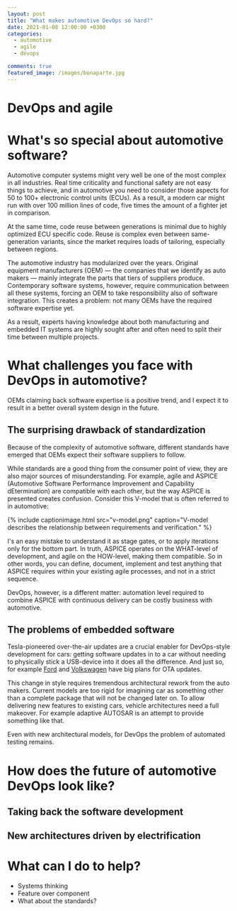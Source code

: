```yaml
---
layout: post
title: "What makes automotive DevOps so hard?"
date: 2021-01-08 12:00:00 +0300
categories: 
  - automotive
  - agile
  - devops

comments: true
featured_image: /images/bonaparte.jpg
---
```



# DevOps and agile


# What's so special about automotive software?

Automotive computer systems might very well be one of the most complex in all industries. Real time criticality and functional safety are not easy things to achieve, and in automotive you need to consider those aspects for 50 to 100+ electronic control units (ECUs). As a result, a modern car might run with over 100 million lines of code, five times the amount of a fighter jet in comparison. 

At the same time, code reuse between generations is minimal due to highly optimized ECU specific code. Reuse is complex even between same-generation variants, since the market requires loads of tailoring, especially between regions. 

The automotive industry has modularized over the years. Original equipment manufacturers (OEM) — the companies that we identify as auto makers — mainly integrate the parts that tiers of suppliers produce. Contemporary software systems, however, require communication between all these systems, forcing an OEM to take responsibility also of software integration. This creates a problem: not many OEMs have the required software expertise yet. 

As a result, experts having knowledge about both manufacturing and embedded IT systems are highly sought after and often need to split their time between multiple projects.

# What challenges you face with DevOps in automotive?

OEMs claiming back software expertise is a positive trend, and I expect it to result in a better overall system design in the future. 

## The surprising drawback of standardization

Because of the complexity of automotive software, different standards have emerged that OEMs expect their software suppliers to follow. 

While standards are a good thing from the consumer point of view, they are also major sources of misunderstanding. For example, agile and ASPICE (Automotive Software Performance Improvement and Capability dEtermination) are compatible with each other, but the way ASPICE is presented creates confusion. Consider this V-model that is often referred to in automotive:

{% include captionimage.html src="v-model.png" caption="V-model describes the relationship between requirements and verification." %}

I's an easy mistake to understand it as stage gates, or to apply iterations only for the bottom part. In truth, ASPICE operates on the WHAT-level of development, and agile on the HOW-level, making them compatible. So in other words, you can define, document, implement and test anything that ASPICE requires within your existing agile processes, and not in a strict sequence. 

DevOps, however, is a different matter: automation level required to combine ASPICE with continuous delivery can be costly business with automotive. 

## The problems of embedded software

Tesla-pioneered over-the-air updates are a crucial enabler for DevOps-style development for cars: getting software updates in to a car without needing to physically stick a USB-device into it does all the difference. And just so, for example [Ford](https://corporate.ford.com/articles/products/over-the-air-software-updates.html) and [Volkswagen](https://www.continental.com/en/press/press-releases/volkswagen-id3-236882) have big plans for OTA updates. 

This change in style requires tremendous architectural rework from the auto makers. Current models are too rigid for imagining car as something other than a complete package that will not be changed later on. To allow delivering new features to existing cars, vehicle architectures need a full makeover. For example adaptive AUTOSAR is an attempt to provide something like that. 

Even with new architectural models, for DevOps the problem of automated testing remains. 


# How does the future of automotive DevOps look like? 

## Taking back the software development

## New architectures driven by electrification


# What can I do to help?

* Systems thinking
* Feature over component
* What about the standards? 